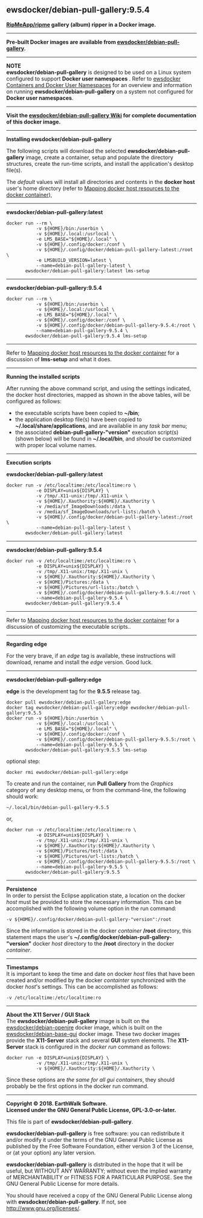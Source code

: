 ## ewsdocker/debian-pull-gallery:9.5.4  

**[RipMeApp/ripme](https://github.com/RipMeApp/ripme) gallery (album) ripper in a Docker image.**  

____  

**Pre-built Docker images are available from [ewsdocker/debian-pull-gallery](https://hub.docker.com/r/ewsdocker/debian-pull-gallery).**  

____  

**NOTE**  
**ewsdocker/debian-pull-gallery** is designed to be used on a Linux system configured to support **Docker user namespaces** .  Refer to [ewsdocker Containers and Docker User Namespaces](https://github.com/ewsdocker/ewsdocker.github.io/wiki/UserNS-Overview) for an overview and information on running **ewsdocker/debian-pull-gallery** on a system not configured for **Docker user namespaces**.
____  

**Visit the [ewsdocker/debian-pull-gallery Wiki](https://github.com/ewsdocker/debian-pull-gallery/wiki/QuickStart) for complete documentation of this docker image.**  
____  

**Installing ewsdocker/debian-pull-gallery**  

The following scripts will download the selected **ewsdocker/debian-pull-gallery** image, create a container, setup and populate the directory structures, create the run-time scripts, and install the application's desktop file(s).  

The _default_ values will install all directories and contents in the **docker host** user's home directory (refer to [Mapping docker host resources to the docker container](https://github.com/ewsdocker/debian-pull-gallery/wiki/QuickStart#mapping)),  

____  

**ewsdocker/debian-pull-gallery:latest**  
  
    docker run --rm \
               -v ${HOME}/bin:/userbin \
               -v ${HOME}/.local:/usrlocal \
               -e LMS_BASE="${HOME}/.local" \
               -v ${HOME}/.config/docker:/conf \
               -v ${HOME}/.config/docker/debian-pull-gallery-latest:/root \
               -e LMSBUILD_VERSION=latest \
               --name=debian-pull-gallery-latest \
           ewsdocker/debian-pull-gallery:latest lms-setup  

____  

**ewsdocker/debian-pull-gallery:9.5.4**  
  
    docker run --rm \
               -v ${HOME}/bin:/userbin \
               -v ${HOME}/.local:/usrlocal \
               -e LMS_BASE="${HOME}/.local" \
               -v ${HOME}/.config/docker:/conf \
               -v ${HOME}/.config/docker/debian-pull-gallery-9.5.4:/root \
               --name=debian-pull-gallery-9.5.4 \
           ewsdocker/debian-pull-gallery:9.5.4 lms-setup  

____  
  
Refer to [Mapping docker host resources to the docker container](https://github.com/ewsdocker/debian-pull-gallery/wiki/QuickStart#mapping) for a discussion of **lms-setup** and what it does.  

____  

**Running the installed scripts**

After running the above command script, and using the settings indicated, the docker host directories, mapped as shown in the above tables, will be configured as follows:

+ the executable scripts have been copied to **~/bin**;  
+ the application desktop file(s) have been copied to **~/.local/share/applications**, and are availablie in any _task bar_ menu;  
+ the associated **debian-pull-gallery-"version"** execution script(s) (shown below) will be found in **~/.local/bin**, and _should_ be customized with proper local volume names.  

____  

**Execution scripts**  

**ewsdocker/debian-pull-gallery:latest**
  
    docker run -v /etc/localtime:/etc/localtime:ro \
               -e DISPLAY=unix${DISPLAY} \
               -v /tmp/.X11-unix:/tmp/.X11-unix \
               -v ${HOME}/.Xauthority:${HOME}/.Xauthority \
               -v /media/sf_ImageDownloads:/data \
               -v /media/sf_ImageDownloads/url-lists:/batch \
               -v ${HOME}/.config/docker/debian-pull-gallery-latest:/root \
               --name=debian-pull-gallery-latest \
           ewsdocker/debian-pull-gallery:latest  

____  
**ewsdocker/debian-pull-gallery:9.5.4**
  
    docker run -v /etc/localtime:/etc/localtime:ro \
               -e DISPLAY=unix${DISPLAY} \
               -v /tmp/.X11-unix:/tmp/.X11-unix \
               -v ${HOME}/.Xauthority:${HOME}/.Xauthority \
               -v ${HOME}/Pictures:/data \
               -v ${HOME}/Pictures/url-lists:/batch \
               -v ${HOME}/.config/docker/debian-pull-gallery-9.5.4:/root \
               --name=debian-pull-gallery-9.5.4 \
           ewsdocker/debian-pull-gallery:9.5.4  

____  
Refer to [Mapping docker host resources to the docker container](https://github.com/ewsdocker/debian-pull-gallery/wiki/QuickStart#mapping) for a discussion of customizing the executable scripts..  

____  

**Regarding edge**  

For the very brave, if an _edge_ tag is available, these instructions will download, rename and install the _edge_ version.  Good luck.  

____  

**ewsdocker/debian-pull-gallery:edge**  

**edge** is the development tag for the **9.5.5** release tag.

    docker pull ewsdocker/debian-pull-gallery:edge
    docker tag ewsdocker/debian-pull-gallery:edge ewsdocker/debian-pull-gallery:9.5.5
    docker run -v ${HOME}/bin:/userbin \
               -v ${HOME}/.local:/usrlocal \
               -e LMS_BASE="${HOME}/.local" \
               -v ${HOME}/.config/docker:/conf \
               -v ${HOME}/.config/docker/debian-pull-gallery-9.5.5:/root \
               --name=debian-pull-gallery-9.5.5 \
           ewsdocker/debian-pull-gallery:9.5.5 lms-setup  

optional step:

    docker rmi ewsdocker/debian-pull-gallery:edge  

To create and run the container, run **Pull Gallery** from the _Graphics_ category of any desktop menu, or from the command-line, the following should work:

    ~/.local/bin/debian-pull-gallery-9.5.5  

or,

    docker run -v /etc/localtime:/etc/localtime:ro \
               -e DISPLAY=unix${DISPLAY} \
               -v /tmp/.X11-unix:/tmp/.X11-unix \
               -v ${HOME}/.Xauthority:${HOME}/.Xauthority \
               -v ${HOME}/Pictures/test:/data \
               -v ${HOME}/Pictures/url-lists:/batch \
               -v ${HOME}/.config/docker/debian-pull-gallery-9.5.5:/root \
               --name=debian-pull-gallery-9.5.5 \
           ewsdocker/debian-pull-gallery:9.5.5    

____  

**Persistence**  
In order to persist the Eclipse application state, a location on the docker _host_ must be provided to store the necessary information.  This can be accomplished with the following volume option in the run command:

    -v ${HOME}/.config/docker/debian-pull-gallery-"version":/root  

Since the information is stored in the docker _container_ **/root** directory, this statement maps the user's **~/.config/docker/debian-pull-gallery-"version"** docker _host_ directory to the **/root** directory in the docker _container_.  

____  
**Timestamps**  
It is important to keep the time and date on docker _host_ files that have been created and/or modified by the docker _containter_ synchronized with the docker _host_'s settings. This can be accomplished as follows:

    -v /etc/localtime:/etc/localtime:ro  

____  
**About the X11 Server / GUI Stack**  
The **ewsdocker/debian-pull-gallery** image is built on the [ewsdocker/debian-openjre](https://github.com/ewsdocker/debian-openjre/wiki) docker image, which is built on the [ewsdocker/debian-base-gui](https://github.com/ewsdocker/debian-base-gui/wiki) docker image. These two docker images provide the **X11-Server** stack and several **GUI** system elements.  The **X11-Server** stack is configured in the _docker run_ command as follows:

    docker run -e DISPLAY=unix${DISPLAY} \
               -v /tmp/.X11-unix:/tmp/.X11-unix \
               -v ${HOME}/.Xauthority:${HOME}/.Xauthority \

Since these options are _the same for all gui containers_, they should probably be the first options in the docker run command.  

____  

**Copyright © 2018. EarthWalk Software.**  
**Licensed under the GNU General Public License, GPL-3.0-or-later.**  

This file is part of **ewsdocker/debian-pull-gallery**.  

**ewsdocker/debian-pull-gallery** is free software: you can redistribute 
it and/or modify it under the terms of the GNU General Public License 
as published by the Free Software Foundation, either version 3 of the 
License, or (at your option) any later version.  

**ewsdocker/debian-pull-gallery** is distributed in the hope that it will 
be useful, but WITHOUT ANY WARRANTY; without even the implied warranty 
of MERCHANTABILITY or FITNESS FOR A PARTICULAR PURPOSE.  See the
GNU General Public License for more details.  

You should have received a copy of the GNU General Public License
along with **ewsdocker/debian-pull-gallery**.  If not, see 
<http://www.gnu.org/licenses/>.  

